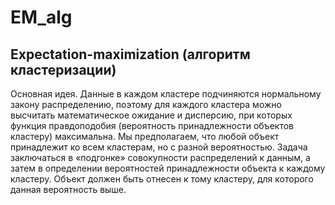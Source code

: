 # EM_alg
Expectation-maximization (алгоритм кластеризации)
-----
Основная идея.
Данные в каждом кластере подчиняются нормальному закону распределению, поэтому для каждого кластера можно высчитать математическое ожидание и дисперсию, при которых функция правдоподобия (вероятность принадлежности объектов кластеру) максимальна. 
Мы предполагаем, что любой объект принадлежит ко всем кластерам, но с разной вероятностью. Задача заключаться в «подгонке» совокупности распределений к данным, а затем в определении вероятностей принадлежности объекта к каждому кластеру. Объект должен быть отнесен к тому кластеру, для которого данная вероятность выше. 

